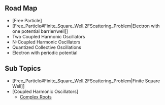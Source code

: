 ## Road Map
- [Free Particle]
- [Free_Particle#Finite_Square_Well.2FScattering_Problem|Electron with one potential barrier/well]]
- Two Coupled Harmonic Oscillators
- N-Coupled Harmonic Oscillators
- Quantized Collective Oscillations
- Electron with periodic potential

## Sub Topics
- [Free_Particle#Finite_Square_Well.2FScattering_Problem|Finite Square Well]]
- [Coupled Harmonic Oscillators]
  - [Complex Roots](/maths/ComplexRoots.md)
